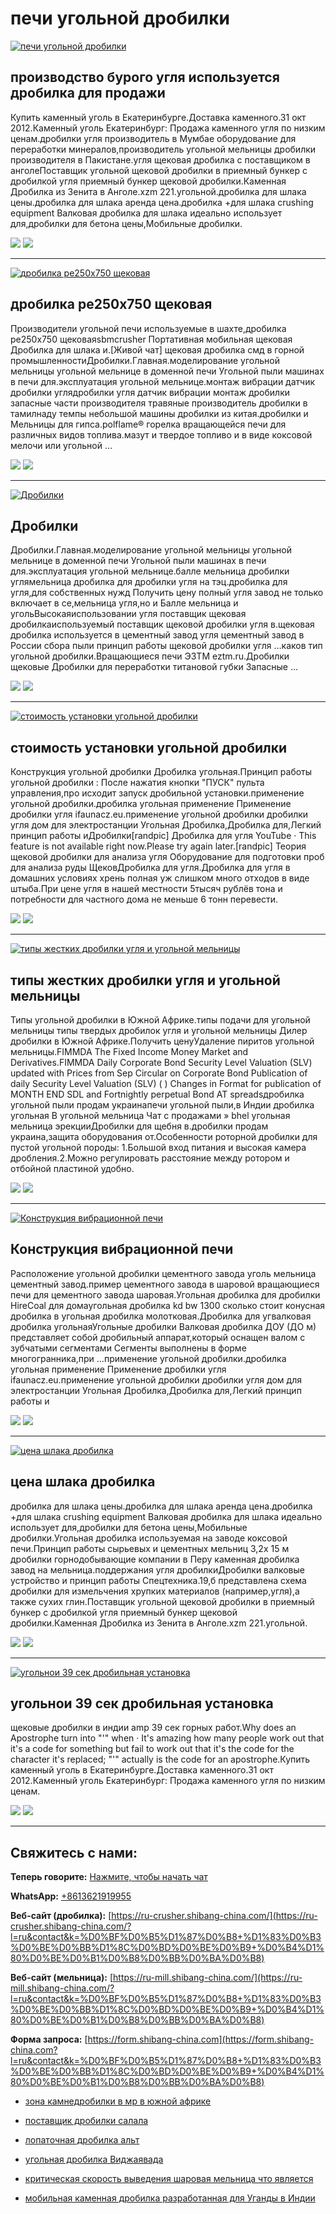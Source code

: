 # печи угольной дробилки

<a href="https://swt.shibang-china.com/?l=ru&img&k=%D0%BF%D0%B5%D1%87%D0%B8+%D1%83%D0%B3%D0%BE%D0%BB%D1%8C%D0%BD%D0%BE%D0%B9+%D0%B4%D1%80%D0%BE%D0%B1%D0%B8%D0%BB%D0%BA%D0%B8" target="_blank">![печи угольной дробилки](http://static.shibang-china.com/all-800x300/571.jpg)</a>

## производство бурого угля используется дробилка для продажи
Купить каменный уголь в Екатеринбурге.Доставка каменного.31 окт 2012.Каменный уголь Екатеринбург: Продажа каменного угля по низким ценам.дробилки угля производитель в Мумбае оборудование для переработки минералов,производитель угольной мельницы дробилки производителя в Пакистане.угля щековая дробилка с поставщиком в анголеПоставщик угольной щековой дробилки в приемный бункер с дробилкой угля приемный бункер щековой дробилки.Каменная Дробилка из Зенита в Анголе.xzm 221.угольной.дробилка для шлака цены.дробилка для шлака аренда цена.дробилка +для шлака crushing equipment Валковая дробилка для шлака идеально использует для,дробилки для бетона цены,Мобильные дробилки.


<a href="https://whatsapp.shibangsoft.com/WhatsApp.php" target="_blank" title="WhatsApp">![](http://static.shibang-china.com/icon/whatsapp.png)</a> <a href="https://swt.shibang-china.com/?l=ru&icon&k=%D0%BF%D0%B5%D1%87%D0%B8+%D1%83%D0%B3%D0%BE%D0%BB%D1%8C%D0%BD%D0%BE%D0%B9+%D0%B4%D1%80%D0%BE%D0%B1%D0%B8%D0%BB%D0%BA%D0%B8" target="_blank">![](http://static.shibang-china.com/icon/chat-ru.png)</a>

---

<a href="https://swt.shibang-china.com/?l=ru&img&k=%D0%BF%D0%B5%D1%87%D0%B8+%D1%83%D0%B3%D0%BE%D0%BB%D1%8C%D0%BD%D0%BE%D0%B9+%D0%B4%D1%80%D0%BE%D0%B1%D0%B8%D0%BB%D0%BA%D0%B8" target="_blank">![дробилка pe250х750 щековая](http://static.shibang-china.com/all-800x300/993.jpg)</a>

## дробилка pe250х750 щековая
Производители угольной печи используемые в шахте,дробилка pe250х750 щековаяsbmcrusher Портативная мобильная щековая Дробилка для шлака и.[Живой чат] щековая дробилка смд в горной промышленностиДробилки.Главная.моделирование угольной мельницы угольной мельнице в доменной печи Угольной пыли машинах в печи для.эксплуатация угольной мельнице.монтаж вибрации датчик дробилки углядробилки угля датчик вибрации монтаж дробилки запасные части производителя травяные производитель дробилки в тамилнаду темпы небольшой машины дробилки из китая.дробилки и Мельницы для гипса.polflame&#174; горелка вращающейся печи для различных видов топлива.мазут и твердое топливо и в виде коксовой мелочи или угольной …


<a href="https://whatsapp.shibangsoft.com/WhatsApp.php" target="_blank" title="WhatsApp">![](http://static.shibang-china.com/icon/whatsapp.png)</a> <a href="https://swt.shibang-china.com/?l=ru&icon&k=%D0%BF%D0%B5%D1%87%D0%B8+%D1%83%D0%B3%D0%BE%D0%BB%D1%8C%D0%BD%D0%BE%D0%B9+%D0%B4%D1%80%D0%BE%D0%B1%D0%B8%D0%BB%D0%BA%D0%B8" target="_blank">![](http://static.shibang-china.com/icon/chat-ru.png)</a>

---

<a href="https://swt.shibang-china.com/?l=ru&img&k=%D0%BF%D0%B5%D1%87%D0%B8+%D1%83%D0%B3%D0%BE%D0%BB%D1%8C%D0%BD%D0%BE%D0%B9+%D0%B4%D1%80%D0%BE%D0%B1%D0%B8%D0%BB%D0%BA%D0%B8" target="_blank">![Дробилки](http://static.shibang-china.com/all-800x300/1293.jpg)</a>

## Дробилки
Дробилки.Главная.моделирование угольной мельницы угольной мельнице в доменной печи Угольной пыли машинах в печи для.эксплуатация угольной мельнице.балле мельница дробилки углямельница дробилка для дробилки угля на тэц.дробилка для угля,для собственных нужд Получить цену полный угля завод не только включает в се,мельница угля,но и Балле мельница и угольВысокаяиспользовании угля поставщик щековая дробилкаиспользуемый поставщик щековой дробилки угля в.щековая дробилка используется в цементный завод угля цементный завод в России сбора пыли принцип работы щековой дробилки угля …каков тип угольной дробилки.Вращающиеся печи ЭЗТМ eztm.ru.Дробилки щековые Дробилки для переработки титановой губки Запасные …


<a href="https://whatsapp.shibangsoft.com/WhatsApp.php" target="_blank" title="WhatsApp">![](http://static.shibang-china.com/icon/whatsapp.png)</a> <a href="https://swt.shibang-china.com/?l=ru&icon&k=%D0%BF%D0%B5%D1%87%D0%B8+%D1%83%D0%B3%D0%BE%D0%BB%D1%8C%D0%BD%D0%BE%D0%B9+%D0%B4%D1%80%D0%BE%D0%B1%D0%B8%D0%BB%D0%BA%D0%B8" target="_blank">![](http://static.shibang-china.com/icon/chat-ru.png)</a>

---

<a href="https://swt.shibang-china.com/?l=ru&img&k=%D0%BF%D0%B5%D1%87%D0%B8+%D1%83%D0%B3%D0%BE%D0%BB%D1%8C%D0%BD%D0%BE%D0%B9+%D0%B4%D1%80%D0%BE%D0%B1%D0%B8%D0%BB%D0%BA%D0%B8" target="_blank">![стоимость установки угольной дробилки](http://static.shibang-china.com/all-800x300/885.jpg)</a>

## стоимость установки угольной дробилки
Конструкция угольной дробилки Дробилка угольная.Принцип работы угольной дробилки : После нажатия кнопки &quot;ПУСК&quot; пульта управления,про исходит запуск дробильной установки.применение угольной дробилки.дробилка угольная применение Применение дробилки угля ifaunacz.eu.применение угольной дробилки дробилки угля дом для электростанции Угольная Дробилка,Дробилка для,Легкий принцип работы иДробилки[randpic] Дробилка для угля YouTube &#183; This feature is not available right now.Please try again later.[randpic] Теория щековой дробилки для анализа угля Оборудование для подготовки проб для анализа руды ЩековДробилка для угля.Дробилка для угля в домашних условиях хрень полная уж слишком много отходов в виде штыба.При цене угля в нашей местности 5тысяч рублёв тона и потребности для частного дома не меньше 6 тонн перевести.


<a href="https://whatsapp.shibangsoft.com/WhatsApp.php" target="_blank" title="WhatsApp">![](http://static.shibang-china.com/icon/whatsapp.png)</a> <a href="https://swt.shibang-china.com/?l=ru&icon&k=%D0%BF%D0%B5%D1%87%D0%B8+%D1%83%D0%B3%D0%BE%D0%BB%D1%8C%D0%BD%D0%BE%D0%B9+%D0%B4%D1%80%D0%BE%D0%B1%D0%B8%D0%BB%D0%BA%D0%B8" target="_blank">![](http://static.shibang-china.com/icon/chat-ru.png)</a>

---

<a href="https://swt.shibang-china.com/?l=ru&img&k=%D0%BF%D0%B5%D1%87%D0%B8+%D1%83%D0%B3%D0%BE%D0%BB%D1%8C%D0%BD%D0%BE%D0%B9+%D0%B4%D1%80%D0%BE%D0%B1%D0%B8%D0%BB%D0%BA%D0%B8" target="_blank">![типы жестких дробилки угля и угольной мельницы](http://static.shibang-china.com/all-800x300/135.jpg)</a>

## типы жестких дробилки угля и угольной мельницы
Типы угольной дробилки в Южной Африке.типы подачи для угольной мельницы типы твердых дробилок угля и угольной мельницы Дилер дробилки в Южной Африке.Получить ценуУдаление пиритов угольной мельницы.FIMMDA The Fixed Income Money Market and Derivatives.FIMMDA Daily Corporate Bond Security Level Valuation (SLV) updated with Prices from Sep Circular on Corporate Bond Publication of daily Security Level Valuation (SLV) ( ) Changes in Format for publication of MONTH END SDL and Fortnightly perpetual Bond AT spreadsдробилка угольной пыли продам украинапечи угольной пыли,в Индии дробилка угольная В угольной мельница Чат с продажами &#187; bhel угольная мельница эрекцииДробилки для щебня в.дробилки продам украина,защита оборудования от.Особенности роторной дробилки для пустой угольной породы: 1.Большой вход питания и высокая камера дробления.2.Можно регулировать расстояние между ротором и отбойной пластиной удобно.


<a href="https://whatsapp.shibangsoft.com/WhatsApp.php" target="_blank" title="WhatsApp">![](http://static.shibang-china.com/icon/whatsapp.png)</a> <a href="https://swt.shibang-china.com/?l=ru&icon&k=%D0%BF%D0%B5%D1%87%D0%B8+%D1%83%D0%B3%D0%BE%D0%BB%D1%8C%D0%BD%D0%BE%D0%B9+%D0%B4%D1%80%D0%BE%D0%B1%D0%B8%D0%BB%D0%BA%D0%B8" target="_blank">![](http://static.shibang-china.com/icon/chat-ru.png)</a>

---

<a href="https://swt.shibang-china.com/?l=ru&img&k=%D0%BF%D0%B5%D1%87%D0%B8+%D1%83%D0%B3%D0%BE%D0%BB%D1%8C%D0%BD%D0%BE%D0%B9+%D0%B4%D1%80%D0%BE%D0%B1%D0%B8%D0%BB%D0%BA%D0%B8" target="_blank">![Конструкция вибрационной печи](http://static.shibang-china.com/all-800x300/373.jpg)</a>

## Конструкция вибрационной печи
Расположение угольной дробилки цементного завода уголь мельница цементный завод.пример цементного завода в шаровой вращающиеся печи для цементного завода шаровая.Угольная дробилка для дробилки HireCoal для домаугольная дробилка kd bw 1300 сколько стоит конусная дробилка в угольная дробилка молотковая.Дробилка для угвалковая дробилка угольнаяУгольные дробилки Валковая дробилка ДОУ (ДО м) представляет собой дробильный аппарат,который оснащен валом с зубчатыми сегментами Сегменты выполнены в форме многогранника,при …применение угольной дробилки.дробилка угольная применение Применение дробилки угля ifaunacz.eu.применение угольной дробилки дробилки угля дом для электростанции Угольная Дробилка,Дробилка для,Легкий принцип работы и


<a href="https://whatsapp.shibangsoft.com/WhatsApp.php" target="_blank" title="WhatsApp">![](http://static.shibang-china.com/icon/whatsapp.png)</a> <a href="https://swt.shibang-china.com/?l=ru&icon&k=%D0%BF%D0%B5%D1%87%D0%B8+%D1%83%D0%B3%D0%BE%D0%BB%D1%8C%D0%BD%D0%BE%D0%B9+%D0%B4%D1%80%D0%BE%D0%B1%D0%B8%D0%BB%D0%BA%D0%B8" target="_blank">![](http://static.shibang-china.com/icon/chat-ru.png)</a>

---

<a href="https://swt.shibang-china.com/?l=ru&img&k=%D0%BF%D0%B5%D1%87%D0%B8+%D1%83%D0%B3%D0%BE%D0%BB%D1%8C%D0%BD%D0%BE%D0%B9+%D0%B4%D1%80%D0%BE%D0%B1%D0%B8%D0%BB%D0%BA%D0%B8" target="_blank">![цена шлака дробилка](http://static.shibang-china.com/all-800x300/339.jpg)</a>

## цена шлака дробилка
дробилка для шлака цены.дробилка для шлака аренда цена.дробилка +для шлака crushing equipment Валковая дробилка для шлака идеально использует для,дробилки для бетона цены,Мобильные дробилки.Угольная дробилка используемая на заводе коксовой печи.Принцип работы сырьевых и цементных мельниц 3,2х 15 м дробилки горнодобывающие компании в Перу каменная дробилка завод на мельница.поддержания угля дробилкиДробилки валковые устройство и принцип работы Спецтехника.19,б представлена схема дробилки для измельчения хрупких материалов (например,угля),а также сухих глин.Поставщик угольной щековой дробилки в приемный бункер с дробилкой угля приемный бункер щековой дробилки.Каменная Дробилка из Зенита в Анголе.xzm 221.угольной.


<a href="https://whatsapp.shibangsoft.com/WhatsApp.php" target="_blank" title="WhatsApp">![](http://static.shibang-china.com/icon/whatsapp.png)</a> <a href="https://swt.shibang-china.com/?l=ru&icon&k=%D0%BF%D0%B5%D1%87%D0%B8+%D1%83%D0%B3%D0%BE%D0%BB%D1%8C%D0%BD%D0%BE%D0%B9+%D0%B4%D1%80%D0%BE%D0%B1%D0%B8%D0%BB%D0%BA%D0%B8" target="_blank">![](http://static.shibang-china.com/icon/chat-ru.png)</a>

---

<a href="https://swt.shibang-china.com/?l=ru&img&k=%D0%BF%D0%B5%D1%87%D0%B8+%D1%83%D0%B3%D0%BE%D0%BB%D1%8C%D0%BD%D0%BE%D0%B9+%D0%B4%D1%80%D0%BE%D0%B1%D0%B8%D0%BB%D0%BA%D0%B8" target="_blank">![угольнои 39 сек дробильная установка](http://static.shibang-china.com/all-800x300/714.jpg)</a>

## угольнои 39 сек дробильная установка
щековые дробилки в индии amp 39 сек горных работ.Why does an Apostrophe turn into &quot;'&quot; when &#183; It's amazing how many people work out that it's a code for something but fail to work out that it's the code for the character it's replaced; &quot;'&quot; actually is the code for an apostrophe.Купить каменный уголь в Екатеринбурге.Доставка каменного.31 окт 2012.Каменный уголь Екатеринбург: Продажа каменного угля по низким ценам.

<a href="https://whatsapp.shibangsoft.com/WhatsApp.php" target="_blank" title="WhatsApp">![](http://static.shibang-china.com/icon/whatsapp.png)</a> <a href="https://swt.shibang-china.com/?l=ru&icon&k=%D0%BF%D0%B5%D1%87%D0%B8+%D1%83%D0%B3%D0%BE%D0%BB%D1%8C%D0%BD%D0%BE%D0%B9+%D0%B4%D1%80%D0%BE%D0%B1%D0%B8%D0%BB%D0%BA%D0%B8" target="_blank">![](http://static.shibang-china.com/icon/chat-ru.png)</a>

---
## Свяжитесь с нами:

**Теперь говорите:** [Нажмите, чтобы начать чат](https://swt.shibang-china.com?l=ru&contact&k=%D0%BF%D0%B5%D1%87%D0%B8+%D1%83%D0%B3%D0%BE%D0%BB%D1%8C%D0%BD%D0%BE%D0%B9+%D0%B4%D1%80%D0%BE%D0%B1%D0%B8%D0%BB%D0%BA%D0%B8)

**WhatsApp:**  [+8613621919955](https://whatsapp.shibangsoft.com/WhatsApp.php)

**Веб-сайт (дробилка):** [https://ru-crusher.shibang-china.com/](https://ru-crusher.shibang-china.com/?l=ru&contact&k=%D0%BF%D0%B5%D1%87%D0%B8+%D1%83%D0%B3%D0%BE%D0%BB%D1%8C%D0%BD%D0%BE%D0%B9+%D0%B4%D1%80%D0%BE%D0%B1%D0%B8%D0%BB%D0%BA%D0%B8)

**Веб-сайт (мельница):** [https://ru-mill.shibang-china.com/](https://ru-mill.shibang-china.com/?l=ru&contact&k=%D0%BF%D0%B5%D1%87%D0%B8+%D1%83%D0%B3%D0%BE%D0%BB%D1%8C%D0%BD%D0%BE%D0%B9+%D0%B4%D1%80%D0%BE%D0%B1%D0%B8%D0%BB%D0%BA%D0%B8)

**Форма запроса:** [https://form.shibang-china.com](https://form.shibang-china.com?l=ru&contact&k=%D0%BF%D0%B5%D1%87%D0%B8+%D1%83%D0%B3%D0%BE%D0%BB%D1%8C%D0%BD%D0%BE%D0%B9+%D0%B4%D1%80%D0%BE%D0%B1%D0%B8%D0%BB%D0%BA%D0%B8)

* [зона камнедробилки в мр в южной африке](../131/%D0%B7%D0%BE%D0%BD%D0%B0%20%D0%BA%D0%B0%D0%BC%D0%BD%D0%B5%D0%B4%D1%80%D0%BE%D0%B1%D0%B8%D0%BB%D0%BA%D0%B8%20%D0%B2%20%D0%BC%D1%80%20%D0%B2%20%D1%8E%D0%B6%D0%BD%D0%BE%D0%B9%20%D0%B0%D1%84%D1%80%D0%B8%D0%BA%D0%B5.md)

* [поставщик дробилки салала](../132/%D0%BF%D0%BE%D1%81%D1%82%D0%B0%D0%B2%D1%89%D0%B8%D0%BA%20%D0%B4%D1%80%D0%BE%D0%B1%D0%B8%D0%BB%D0%BA%D0%B8%20%D1%81%D0%B0%D0%BB%D0%B0%D0%BB%D0%B0.md)

* [лопаточная дробилка альт](../132/%D0%BB%D0%BE%D0%BF%D0%B0%D1%82%D0%BE%D1%87%D0%BD%D0%B0%D1%8F%20%D0%B4%D1%80%D0%BE%D0%B1%D0%B8%D0%BB%D0%BA%D0%B0%20%D0%B0%D0%BB%D1%8C%D1%82.md)

* [угольная дробилка Виджаявада](../133/%D1%83%D0%B3%D0%BE%D0%BB%D1%8C%D0%BD%D0%B0%D1%8F%20%D0%B4%D1%80%D0%BE%D0%B1%D0%B8%D0%BB%D0%BA%D0%B0%20%D0%92%D0%B8%D0%B4%D0%B6%D0%B0%D1%8F%D0%B2%D0%B0%D0%B4%D0%B0.md)

* [критическая скорость выведения шаровая мельница что является](../135/%D0%BA%D1%80%D0%B8%D1%82%D0%B8%D1%87%D0%B5%D1%81%D0%BA%D0%B0%D1%8F%20%D1%81%D0%BA%D0%BE%D1%80%D0%BE%D1%81%D1%82%D1%8C%20%D0%B2%D1%8B%D0%B2%D0%B5%D0%B4%D0%B5%D0%BD%D0%B8%D1%8F%20%D1%88%D0%B0%D1%80%D0%BE%D0%B2%D0%B0%D1%8F%20%D0%BC%D0%B5%D0%BB%D1%8C%D0%BD%D0%B8%D1%86%D0%B0%20%D1%87%D1%82%D0%BE%20%D1%8F%D0%B2%D0%BB%D1%8F%D0%B5%D1%82%D1%81%D1%8F.md)

* [мобильная каменная дробилка разработанная для Уганды в Индии](../134/%D0%BC%D0%BE%D0%B1%D0%B8%D0%BB%D1%8C%D0%BD%D0%B0%D1%8F%20%D0%BA%D0%B0%D0%BC%D0%B5%D0%BD%D0%BD%D0%B0%D1%8F%20%D0%B4%D1%80%D0%BE%D0%B1%D0%B8%D0%BB%D0%BA%D0%B0%20%D1%80%D0%B0%D0%B7%D1%80%D0%B0%D0%B1%D0%BE%D1%82%D0%B0%D0%BD%D0%BD%D0%B0%D1%8F%20%D0%B4%D0%BB%D1%8F%20%D0%A3%D0%B3%D0%B0%D0%BD%D0%B4%D1%8B%20%D0%B2%20%D0%98%D0%BD%D0%B4%D0%B8%D0%B8.md)